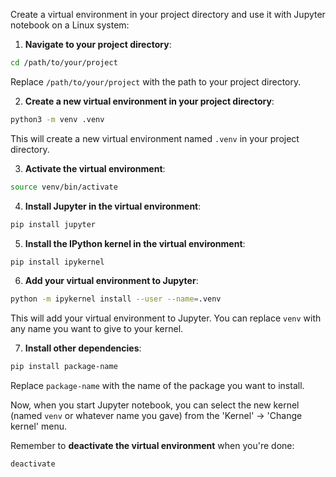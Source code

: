 Create a virtual environment in your project directory and use it with Jupyter notebook on a Linux system:

1. **Navigate to your project directory**:
```bash
cd /path/to/your/project
```
Replace `/path/to/your/project` with the path to your project directory.

2. **Create a new virtual environment in your project directory**:
```bash
python3 -m venv .venv
```
This will create a new virtual environment named `.venv` in your project directory.

3. **Activate the virtual environment**:
```bash
source venv/bin/activate
```

4. **Install Jupyter in the virtual environment**:
```bash
pip install jupyter
```

5. **Install the IPython kernel in the virtual environment**:
```bash
pip install ipykernel
```

6. **Add your virtual environment to Jupyter**:
```bash
python -m ipykernel install --user --name=.venv
```
This will add your virtual environment to Jupyter. You can replace `venv` with any name you want to give to your kernel.

7. **Install other dependencies**:
```bash
pip install package-name
```
Replace `package-name` with the name of the package you want to install.

Now, when you start Jupyter notebook, you can select the new kernel (named `venv` or whatever name you gave) from the 'Kernel' -> 'Change kernel' menu.

Remember to **deactivate the virtual environment** when you're done:
```bash
deactivate
```